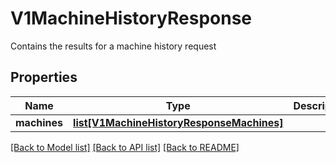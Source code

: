 # V1MachineHistoryResponse

Contains the results for a machine history request
## Properties
Name | Type | Description | Notes
------------ | ------------- | ------------- | -------------
**machines** | [**list[V1MachineHistoryResponseMachines]**](V1MachineHistoryResponseMachines.md) |  | [optional] 

[[Back to Model list]](../README.md#documentation-for-models) [[Back to API list]](../README.md#documentation-for-api-endpoints) [[Back to README]](../README.md)


